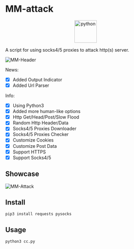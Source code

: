 # MM-attack

<p align="center">
  <img src="https://cdn.jsdelivr.net/gh/devicons/devicon/icons/python/python-original-wordmark.svg" alt="python" width="70" height="70"/>
  </p>
  
 A script for using socks4/5 proxies to attack http(s) server.

![MM-Header](https://user-images.githubusercontent.com/56889513/137986298-8b7c8682-079e-4b38-a044-d2e571562399.JPG)

News:
- [x] Added Output Indicator
- [x] Added Url Parser

 Info:
- [x] Using Python3
- [x] Added more human-like options
- [x] Http Get/Head/Post/Slow Flood
- [x] Random Http Header/Data
- [x] Socks4/5 Proxies Downloader
- [x] Socks4/5 Proxies Checker
- [x] Customize Cookies
- [x] Customize Post Data 
- [x] Support HTTPS
- [x] Support Socks4/5

## Showcase
![MM-Attack](https://user-images.githubusercontent.com/56889513/137986808-ffebecb8-d9e3-4792-94f9-d952a264bdc5.JPG)
## Install

    pip3 install requests pysocks

## Usage

    python3 cc.py
    

